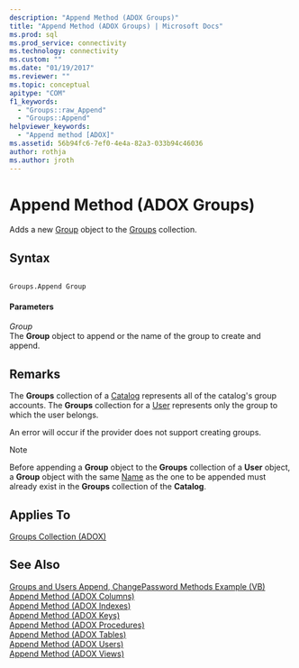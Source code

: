 ```yaml
---
description: "Append Method (ADOX Groups)"
title: "Append Method (ADOX Groups) | Microsoft Docs"
ms.prod: sql
ms.prod_service: connectivity
ms.technology: connectivity
ms.custom: ""
ms.date: "01/19/2017"
ms.reviewer: ""
ms.topic: conceptual
apitype: "COM"
f1_keywords: 
  - "Groups::raw_Append"
  - "Groups::Append"
helpviewer_keywords: 
  - "Append method [ADOX]"
ms.assetid: 56b94fc6-7ef0-4e4a-82a3-033b94c46036
author: rothja
ms.author: jroth
---
```

# Append Method (ADOX Groups)
Adds a new [Group](./group-object-adox.md) object to the [Groups](./groups-collection-adox.md) collection.  
  
## Syntax  
  
```  
  
Groups.Append Group  
```  
  
#### Parameters  
 *Group*  
 The **Group** object to append or the name of the group to create and append.  
  
## Remarks  
 The **Groups** collection of a [Catalog](./catalog-object-adox.md) represents all of the catalog's group accounts. The **Groups** collection for a [User](./user-object-adox.md) represents only the group to which the user belongs.  
  
 An error will occur if the provider does not support creating groups.  
  
> [!NOTE]
>  Before appending a **Group** object to the **Groups** collection of a **User** object, a **Group** object with the same [Name](./name-property-adox.md) as the one to be appended must already exist in the **Groups** collection of the **Catalog**.  
  
## Applies To  
 [Groups Collection (ADOX)](./groups-collection-adox.md)  
  
## See Also  
 [Groups and Users Append, ChangePassword Methods Example (VB)](./groups-and-users-append-changepassword-methods-example-vb.md)   
 [Append Method (ADOX Columns)](./append-method-adox-columns.md)   
 [Append Method (ADOX Indexes)](./append-method-adox-indexes.md)   
 [Append Method (ADOX Keys)](./append-method-adox-keys.md)   
 [Append Method (ADOX Procedures)](./append-method-adox-procedures.md)   
 [Append Method (ADOX Tables)](./append-method-adox-tables.md)   
 [Append Method (ADOX Users)](./append-method-adox-users.md)   
 [Append Method (ADOX Views)](./append-method-adox-views.md)